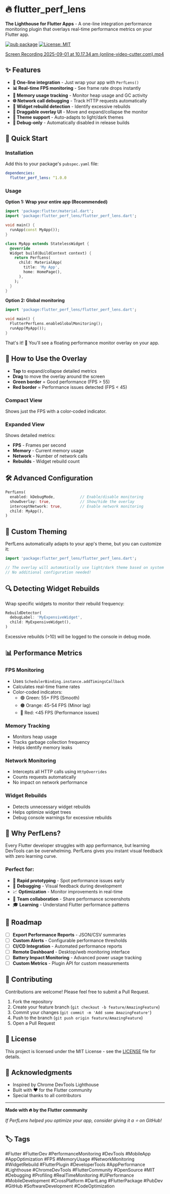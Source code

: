 # 🔥 flutter_perf_lens

**The Lighthouse for Flutter Apps** - A one-line integration performance monitoring plugin that overlays real-time performance metrics on your Flutter app.

[![pub package](https://img.shields.io/pub/v/flutter_perf_lens.svg)](https://pub.dev/packages/flutter_perf_lens)
[![License: MIT](https://img.shields.io/badge/License-MIT-yellow.svg)](https://opensource.org/licenses/MIT)

[Screen Recording 2025-09-01 at 10.17.34 am (online-video-cutter.com).mp4](video/Screen%20Recording%202025-09-01%20at%2010.17.34%E2%80%AFam%20%28online-video-cutter.com%29.mp4)

## ✨ Features

- **🎯 One-line integration** - Just wrap your app with `PerfLens()`
- **📊 Real-time FPS monitoring** - See frame rate drops instantly
- **🧠 Memory usage tracking** - Monitor heap usage and GC activity
- **🌐 Network call debugging** - Track HTTP requests automatically
- **🔄 Widget rebuild detection** - Identify excessive rebuilds
- **🎨 Draggable overlay UI** - Move and expand/collapse the monitor
- **🌙 Theme support** - Auto-adapts to light/dark themes
- **🐛 Debug-only** - Automatically disabled in release builds

## 🚀 Quick Start

### Installation

Add this to your package's `pubspec.yaml` file:

```yaml
dependencies:
  flutter_perf_lens: ^1.0.0
```

### Usage

**Option 1: Wrap your entire app (Recommended)**

```dart
import 'package:flutter/material.dart';
import 'package:flutter_perf_lens/flutter_perf_lens.dart';

void main() {
  runApp(const MyApp());
}

class MyApp extends StatelessWidget {
  @override
  Widget build(BuildContext context) {
    return PerfLens(
      child: MaterialApp(
        title: 'My App',
        home: HomePage(),
      ),
    );
  }
}
```

**Option 2: Global monitoring**

```dart
import 'package:flutter_perf_lens/flutter_perf_lens.dart';

void main() {
  FlutterPerfLens.enableGlobalMonitoring();
  runApp(MyApp());
}
```

That's it! 🎉 You'll see a floating performance monitor overlay on your app.

## 📱 How to Use the Overlay

- **Tap** to expand/collapse detailed metrics
- **Drag** to move the overlay around the screen
- **Green border** = Good performance (FPS > 55)
- **Red border** = Performance issues detected (FPS < 45)

### Compact View
Shows just the FPS with a color-coded indicator.

### Expanded View
Shows detailed metrics:
- **FPS** - Frames per second
- **Memory** - Current memory usage
- **Network** - Number of network calls
- **Rebuilds** - Widget rebuild count

## 🛠️ Advanced Configuration

```dart
PerfLens(
  enabled: kDebugMode,           // Enable/disable monitoring
  showOverlay: true,             // Show/hide the overlay
  interceptNetwork: true,        // Enable network monitoring
  child: MyApp(),
)
```

## 🎨 Custom Theming

PerfLens automatically adapts to your app's theme, but you can customize it:

```dart
import 'package:flutter_perf_lens/flutter_perf_lens.dart';

// The overlay will automatically use light/dark theme based on system
// No additional configuration needed!
```

## 🔍 Detecting Widget Rebuilds

Wrap specific widgets to monitor their rebuild frequency:

```dart
RebuildDetector(
  debugLabel: 'MyExpensiveWidget',
  child: MyExpensiveWidget(),
)
```

Excessive rebuilds (>10) will be logged to the console in debug mode.

## 📊 Performance Metrics

### FPS Monitoring
- Uses `SchedulerBinding.instance.addTimingsCallback`
- Calculates real-time frame rates
- Color-coded indicators:
  - 🟢 Green: 55+ FPS (Smooth)
  - 🟠 Orange: 45-54 FPS (Minor lag)
  - 🔴 Red: <45 FPS (Performance issues)

### Memory Tracking
- Monitors heap usage
- Tracks garbage collection frequency
- Helps identify memory leaks

### Network Monitoring
- Intercepts all HTTP calls using `HttpOverrides`
- Counts requests automatically
- No impact on network performance

### Widget Rebuilds
- Detects unnecessary widget rebuilds
- Helps optimize widget trees
- Debug console warnings for excessive rebuilds

## 🎯 Why PerfLens?

Every Flutter developer struggles with app performance, but learning DevTools can be overwhelming. PerfLens gives you instant visual feedback with zero learning curve.

### Perfect for:
- 🚀 **Rapid prototyping** - Spot performance issues early
- 🐛 **Debugging** - Visual feedback during development
- 📈 **Optimization** - Monitor improvements in real-time
- 👥 **Team collaboration** - Share performance screenshots
- 🎓 **Learning** - Understand Flutter performance patterns

## 🔮 Roadmap

- [ ] **Export Performance Reports** - JSON/CSV summaries
- [ ] **Custom Alerts** - Configurable performance thresholds
- [ ] **CI/CD Integration** - Automated performance reports
- [ ] **Remote Dashboard** - Desktop/web monitoring interface
- [ ] **Battery Impact Monitoring** - Advanced power usage tracking
- [ ] **Custom Metrics** - Plugin API for custom measurements

## 🤝 Contributing

Contributions are welcome! Please feel free to submit a Pull Request.

1. Fork the repository
2. Create your feature branch (`git checkout -b feature/AmazingFeature`)
3. Commit your changes (`git commit -m 'Add some AmazingFeature'`)
4. Push to the branch (`git push origin feature/AmazingFeature`)
5. Open a Pull Request

## 📄 License

This project is licensed under the MIT License - see the [LICENSE](LICENSE) file for details.

## 🙏 Acknowledgments

- Inspired by Chrome DevTools Lighthouse
- Built with ❤️ for the Flutter community
- Special thanks to all contributors

---

**Made with 🔥 by the Flutter community**

*If PerfLens helped you optimize your app, consider giving it a ⭐ on GitHub!*

## 🏷️ Tags

#Flutter #FlutterDev #PerformanceMonitoring #DevTools #MobileApp #AppOptimization #FPS #MemoryUsage #NetworkMonitoring #WidgetRebuild #FlutterPlugin #DeveloperTools #AppPerformance #Lighthouse #ChromeDevTools #FlutterCommunity #OpenSource #MIT #Debugging #Profiling #RealTimeMonitoring #UIPerformance #MobileDevelopment #CrossPlatform #DartLang #FlutterPackage #PubDev #GitHub #SoftwareDevelopment #CodeOptimization
